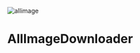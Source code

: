 ![allimage](https://user-images.githubusercontent.com/71723925/113551407-4d524a80-9590-11eb-8930-d61ed25b91ff.jpg)
# AllImageDownloader

